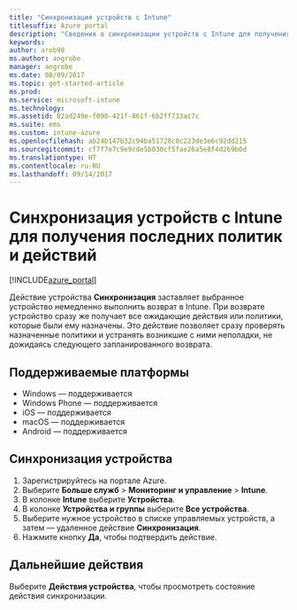 ```yaml
---
title: "Синхронизация устройств с Intune"
titlesuffix: Azure portal
description: "Сведения о синхронизации устройств с Intune для получения последних политик и действий."
keywords: 
author: arob98
ms.author: angrobe
manager: angrobe
ms.date: 08/09/2017
ms.topic: get-started-article
ms.prod: 
ms.service: microsoft-intune
ms.technology: 
ms.assetid: 02ad249e-f098-421f-861f-6b2ff733ac7c
ms.suite: ems
ms.custom: intune-azure
ms.openlocfilehash: ab24b147b32c94ba51728c0c223de3e6c92dd215
ms.sourcegitcommit: cf7f7e7c9e9cde5b030cf5fae26a5e8f4d269b0d
ms.translationtype: HT
ms.contentlocale: ru-RU
ms.lasthandoff: 09/14/2017
---
```

# <a name="sync-devices-with-intune-to-get-the-latest-policies-and-actions"></a>Синхронизация устройств с Intune для получения последних политик и действий


[!INCLUDE[azure_portal](./includes/azure_portal.md)]

Действие устройства **Синхронизация** заставляет выбранное устройство немедленно выполнить возврат в Intune. При возврате устройство сразу же получает все ожидающие действия или политики, которые были ему назначены.  Это действие позволяет сразу проверять назначенные политики и устранять возникшие с ними неполадки, не дожидаясь следующего запланированного возврата.

## <a name="supported-platforms"></a>Поддерживаемые платформы

- Windows — поддерживается
- Windows Phone — поддерживается
- iOS — поддерживается
- macOS — поддерживается
- Android — поддерживается

## <a name="how-to-sync-a-device"></a>Синхронизация устройства

1. Зарегистрируйтесь на портале Azure.
2. Выберите **Больше служб** > **Мониторинг и управление** > **Intune**.
3. В колонке **Intune** выберите **Устройства**.
4. В колонке **Устройства и группы** выберите **Все устройства**.
5. Выберите нужное устройство в списке управляемых устройств, а затем — удаленное действие **Синхронизация**.
7. Нажмите кнопку **Да**, чтобы подтвердить действие.

## <a name="next-steps"></a>Дальнейшие действия

Выберите **Действия устройства**, чтобы просмотреть состояние действия синхронизации. 
